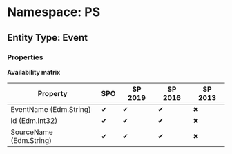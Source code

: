 # Namespace: PS

## Entity Type: Event

### Properties

**Availability matrix**

Property | SPO | SP 2019 | SP 2016 | SP 2013
----------|-----|---------|---------|--------
EventName (Edm.String) | ✔ | ✔ | ✔ | ✖
Id (Edm.Int32) | ✔ | ✔ | ✔ | ✖
SourceName (Edm.String) | ✔ | ✔ | ✔ | ✖

